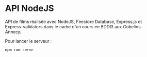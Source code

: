 # API NodeJS

API de films réalisée avec NodeJS, Firestore Database, Express.js et Express-validators dans le cadre d'un cours en BDDI3 aux Gobelins Annecy.

Pour lancer le serveur :
```sh 
npm run serve
```